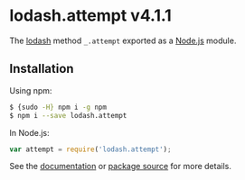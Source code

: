# lodash.attempt v4.1.1

The [lodash](https://lodash.com/) method `_.attempt` exported as a [Node.js](https://nodejs.org/) module.

## Installation

Using npm:
```bash
$ {sudo -H} npm i -g npm
$ npm i --save lodash.attempt
```

In Node.js:
```js
var attempt = require('lodash.attempt');
```

See the [documentation](https://lodash.com/docs#attempt) or [package source](https://github.com/lodash/lodash/blob/4.1.1-npm-packages/lodash.attempt) for more details.
